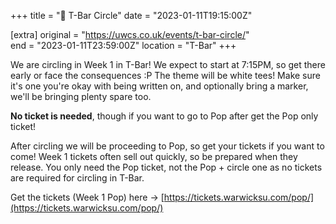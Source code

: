 +++
title = "🍻 T-Bar Circle"
date = "2023-01-11T19:15:00Z"

[extra]
original = "https://uwcs.co.uk/events/t-bar-circle/"    
end = "2023-01-11T23:59:00Z"
location = "T-Bar"
+++

We are circling in Week 1 in T-Bar! We expect to start at 7:15PM, so get there early or face the consequences :P
The theme will be white tees! Make sure it's one you're okay with being written on, and optionally bring a marker, we'll be bringing plenty spare too.

**No ticket is needed**, though if you want to go to Pop after get the Pop only ticket!

After circling we will be proceeding to Pop, so get your tickets if you want to come! Week 1 tickets often sell out quickly, so be prepared when they release. You only need the Pop ticket, not the Pop + circle one as no tickets are required for circling in T-Bar.

 Get the tickets (Week 1 Pop) here -> [https://tickets.warwicksu.com/pop/](https://tickets.warwicksu.com/pop/)
